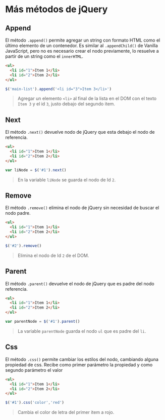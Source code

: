 # Más métodos de jQuery

## Append

El método `.append()` permite agregar un string con formato HTML como el último elemento de un contenedor. Es similar al `.appendChild()` de Vanilla JavaScript, pero no es necesario crear el nodo previamente, lo resuelve a partir de un string como el `innerHTML`.

```html
<ul>
  <li id="1">Item 1</li>
  <li id="2">Item 2</li>
</ul>
```


```js
$('main-list').append('<li id="3">Item 3</li>')
```

> Agregar un elemento `<li>` al final de la lista en el DOM con el texto `Item 3` y el id `3`, justo debajo del segundo item.

## Next

El método `.next()` devuelve nodo de jQuery que esta debajo el nodo de referencia.

```html
<ul>
  <li id="1">Item 1</li>
  <li id="2">Item 2</li>
</ul>
```

```js
var liNode = $('#1').next()
```

> En la variable `liNode` se guarda el nodo de Id `2`.

## Remove

El método `.remove()` elimina el nodo de jQuery sin necesidad de buscar el nodo padre.

```html
<ul>
  <li id="1">Item 1</li>
  <li id="2">Item 2</li>
</ul>
```

```js
$('#2').remove()
```

> Elimina el nodo de Id `2` de el DOM.

## Parent

El método `.parent()` devuelve el nodo de jQuery que es padre del nodo referencia.

```html
<ul>
  <li id="1">Item 1</li>
  <li id="2">Item 2</li>
</ul>
```

```js
var parentNode = $('#1').parent()
```

> La variable `parentNode` guarda el nodo `ul` que es padre del `li`.

## Css

El método `.css()` permite cambiar los estilos del nodo, cambiando alguna propiedad de css. Recibe como primer parámetro la propiedad y como segundo parámetro el valor

```html
<ul>
  <li id="1">Item 1</li>
  <li id="2">Item 2</li>
</ul>
```

```js
$('#1').css('color','red')
```

> Cambia el color de letra del primer item a rojo.
